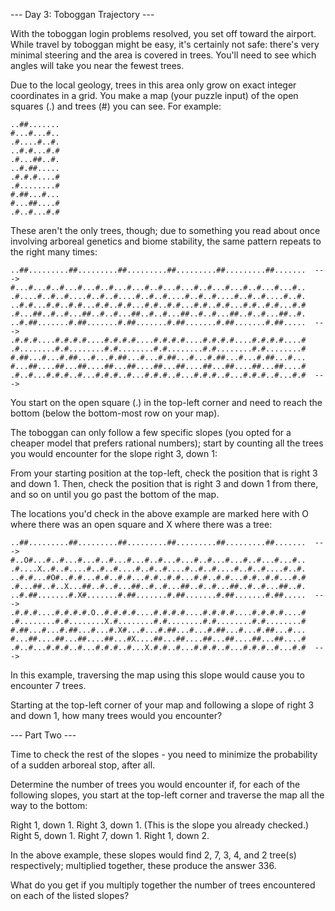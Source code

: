 --- Day 3: Toboggan Trajectory ---

With the toboggan login problems resolved, you set off toward the airport. While travel by toboggan might be easy, it's certainly not safe: there's very minimal steering and the area is covered in trees. You'll need to see which angles will take you near the fewest trees.

Due to the local geology, trees in this area only grow on exact integer coordinates in a grid. You make a map (your puzzle input) of the open squares (.) and trees (#) you can see. For example:

```
..##.......
#...#...#..
.#....#..#.
..#.#...#.#
.#...##..#.
..#.##.....
.#.#.#....#
.#........#
#.##...#...
#...##....#
.#..#...#.#
```

These aren't the only trees, though; due to something you read about once involving arboreal genetics and biome stability, the same pattern repeats to the right many times:

```
..##.........##.........##.........##.........##.........##.......  --->
#...#...#..#...#...#..#...#...#..#...#...#..#...#...#..#...#...#..
.#....#..#..#....#..#..#....#..#..#....#..#..#....#..#..#....#..#.
..#.#...#.#..#.#...#.#..#.#...#.#..#.#...#.#..#.#...#.#..#.#...#.#
.#...##..#..#...##..#..#...##..#..#...##..#..#...##..#..#...##..#.
..#.##.......#.##.......#.##.......#.##.......#.##.......#.##.....  --->
.#.#.#....#.#.#.#....#.#.#.#....#.#.#.#....#.#.#.#....#.#.#.#....#
.#........#.#........#.#........#.#........#.#........#.#........#
#.##...#...#.##...#...#.##...#...#.##...#...#.##...#...#.##...#...
#...##....##...##....##...##....##...##....##...##....##...##....#
.#..#...#.#.#..#...#.#.#..#...#.#.#..#...#.#.#..#...#.#.#..#...#.#  --->
```

You start on the open square (.) in the top-left corner and need to reach the bottom (below the bottom-most row on your map).

The toboggan can only follow a few specific slopes (you opted for a cheaper model that prefers rational numbers); start by counting all the trees you would encounter for the slope right 3, down 1:

From your starting position at the top-left, check the position that is right 3 and down 1. Then, check the position that is right 3 and down 1 from there, and so on until you go past the bottom of the map.

The locations you'd check in the above example are marked here with O where there was an open square and X where there was a tree:

```
..##.........##.........##.........##.........##.........##.......  --->
#..O#...#..#...#...#..#...#...#..#...#...#..#...#...#..#...#...#..
.#....X..#..#....#..#..#....#..#..#....#..#..#....#..#..#....#..#.
..#.#...#O#..#.#...#.#..#.#...#.#..#.#...#.#..#.#...#.#..#.#...#.#
.#...##..#..X...##..#..#...##..#..#...##..#..#...##..#..#...##..#.
..#.##.......#.X#.......#.##.......#.##.......#.##.......#.##.....  --->
.#.#.#....#.#.#.#.O..#.#.#.#....#.#.#.#....#.#.#.#....#.#.#.#....#
.#........#.#........X.#........#.#........#.#........#.#........#
#.##...#...#.##...#...#.X#...#...#.##...#...#.##...#...#.##...#...
#...##....##...##....##...#X....##...##....##...##....##...##....#
.#..#...#.#.#..#...#.#.#..#...X.#.#..#...#.#.#..#...#.#.#..#...#.#  --->
```

In this example, traversing the map using this slope would cause you to encounter 7 trees.

Starting at the top-left corner of your map and following a slope of right 3 and down 1, how many trees would you encounter?

--- Part Two ---

Time to check the rest of the slopes - you need to minimize the probability of a sudden arboreal stop, after all.

Determine the number of trees you would encounter if, for each of the following slopes, you start at the top-left corner and traverse the map all the way to the bottom:

Right 1, down 1.
Right 3, down 1. (This is the slope you already checked.)
Right 5, down 1.
Right 7, down 1.
Right 1, down 2.

In the above example, these slopes would find 2, 7, 3, 4, and 2 tree(s) respectively; multiplied together, these produce the answer 336.

What do you get if you multiply together the number of trees encountered on each of the listed slopes?
